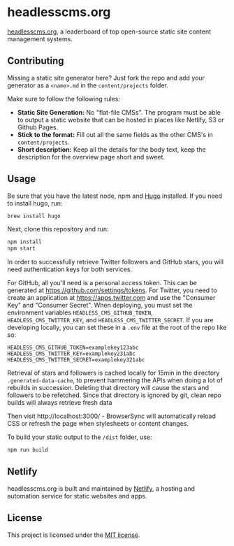 # headlesscms.org

[headlesscms.org](http://www.headlesscms.org), a leaderboard of top open-source static site content management systems.

## Contributing

Missing a static site generator here? Just fork the repo and add your generator
as a `<name>.md` in the `content/projects` folder.

Make sure to follow the following rules:

*   **Static Site Generation:** No "flat-file CMSs". The program must be able to output a static website that can be hosted in places like Netlify, S3 or Github Pages.
*   **Stick to the format:** Fill out all the same fields as the other CMS's in `content/projects`.
*   **Short description:** Keep all the details for the body text, keep the description for the overview page short and sweet.

## Usage

Be sure that you have the latest node, npm and [Hugo](https://gohugo.io/) installed. If you need to install hugo, run:

```bash
brew install hugo
```

Next, clone this repository and run:

```bash
npm install
npm start
```

In order to successfully retrieve Twitter followers and GitHub stars, you will need authentication keys for both services.

For GitHub, all you'll need is a personal access token. This can be generated at <https://github.com/settings/tokens>. For Twitter, you need to create an application at <https://apps.twitter.com> and use the "Consumer Key" and "Consumer Secret". When deploying, you must set the environment variables `HEADLESS_CMS_GITHUB_TOKEN`, `HEADLESS_CMS_TWITTER_KEY`, and `HEADLESS_CMS_TWITTER_SECRET`. If you are developing locally, you can set these in a `.env` file at the root of the repo like so:

```
HEADLESS_CMS_GITHUB_TOKEN=examplekey123abc
HEADLESS_CMS_TWITTER_KEY=examplekey231abc
HEADLESS_CMS_TWITTER_SECRET=examplekey321abc
```

Retrieval of stars and followers is cached locally for 15min in the directory `.generated-data-cache`, to prevent hammering the APIs when doing a lot of rebuilds in succession. Deleting that directory will cause the stars and followers to be refetched. Since that directory is ignored by git, clean repo builds will always retrieve fresh data

Then visit http://localhost:3000/ - BrowserSync will automatically reload CSS or refresh the page when stylesheets or content changes.

To build your static output to the `/dist` folder, use:

```bash
npm run build
```

## Netlify

headlesscms.org is built and maintained by [Netlify](https://www.netlify.com), a hosting and automation service for static websites and apps.

## License
This project is licensed under the [MIT license](http://opensource.org/licenses/MIT).


